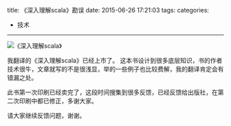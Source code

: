title: 《深入理解scala》勘误
date: 2015-06-26 17:21:03
tags:
categories:
- 技术
---
![《深入理解scala》](http://7u2h31.com1.z0.glb.clouddn.com/深入理解scala.jpeg)

我翻译的《深入理解scala》已经上市了。
这本书设计到很多底层知识，书的作者技术很牛，文章就写的不是很浅显，举的一些例子也比较费解，我的翻译肯定会有错漏之处。

此书第一次印刷已经卖完了，这段时间搜集到很多反馈，已经反馈给出版社，在第二次印刷中都已修正，多谢大家。

请大家继续反馈问题，谢谢。
